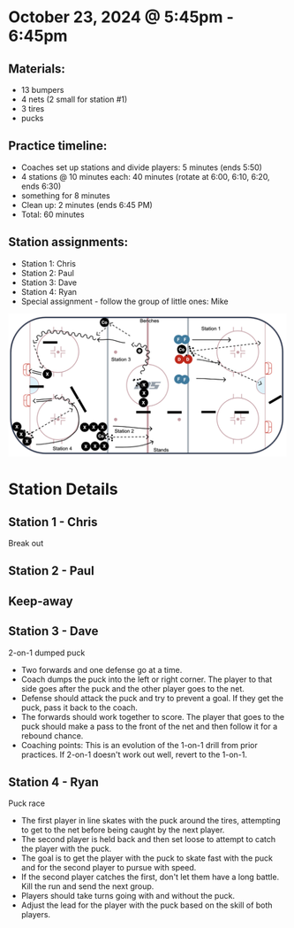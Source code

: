 
# October 23, 2024 @ 5:45pm - 6:45pm

## Materials:
- 13 bumpers
- 4 nets (2 small for station #1)
- 3 tires
- pucks

## Practice timeline:
- Coaches set up stations and divide players: 5 minutes (ends 5:50)
- 4 stations @ 10 minutes each: 40 minutes (rotate at 6:00, 6:10, 6:20, ends 6:30)
- something for 8 minutes
- Clean up: 2 minutes (ends 6:45 PM)
- Total: 60 minutes

## Station assignments:
- Station 1: Chris
- Station 2: Paul
- Station 3: Dave
- Station 4: Ryan
- Special assignment - follow the group of little ones: Mike

<img src="https://github.com/salter14/hockey/blob/main/drill_diagrams/Practice_layout_20241009.png" alt="alt" width="800px">

# Station Details

## Station 1 - Chris
Break out


## Station 2 - Paul
Keep-away
- 

## Station 3 - Dave
2-on-1 dumped puck
- Two forwards and one defense go at a time.
- Coach dumps the puck into the left or right corner. The player to that side goes after the puck and the other player goes to the net.
- Defense should attack the puck and try to prevent a goal. If they get the puck, pass it back to the coach.
- The forwards should work together to score. The player that goes to the puck should make a pass to the front of the net and then follow it for a rebound chance.
- Coaching points: This is an evolution of the 1-on-1 drill from prior practices. If 2-on-1 doesn't work out well, revert to the 1-on-1.

## Station 4 - Ryan
Puck race
- The first player in line skates with the puck around the tires, attempting to get to the net before being caught by the next player.
- The second player is held back and then set loose to attempt to catch the player with the puck.
- The goal is to get the player with the puck to skate fast with the puck and for the second player to pursue with speed.
- If the second player catches the first, don't let them have a long battle. Kill the run and send the next group.
- Players should take turns going with and without the puck.
- Adjust the lead for the player with the puck based on the skill of both players.
